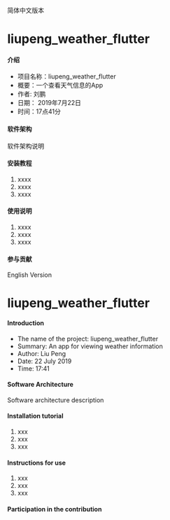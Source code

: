 简体中文版本

# liupeng_weather_flutter

#### 介绍

* 项目名称：liupeng_weather_flutter
* 概要：一个查看天气信息的App
* 作者: 刘鹏
* 日期： 2019年7月22日
* 时间：17点41分

#### 软件架构
软件架构说明


#### 安装教程

1. xxxx
2. xxxx
3. xxxx

#### 使用说明

1. xxxx
2. xxxx
3. xxxx

#### 参与贡献




English Version

# liupeng_weather_flutter

#### Introduction

* The name of the project: liupeng_weather_flutter
* Summary: An app for viewing weather information
* Author: Liu Peng
* Date: 22 July 2019
* Time: 17:41

#### Software Architecture

Software architecture description


#### Installation tutorial

1. xxx
2. xxx
3. xxx

#### Instructions for use

1. xxx
2. xxx
3. xxx

#### Participation in the contribution